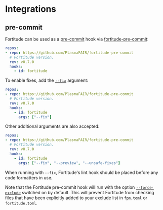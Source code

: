 # Integrations

## pre-commit

Fortitude can be used as a [pre-commit](https://pre-commit.com/) hook via
[fortitude-pre-commit](https://github.com/PlasmaFAIR/fortitude-pre-commit):

```yaml
repos:
- repo: https://github.com/PlasmaFAIR/fortitude-pre-commit
  # Fortitude version.
  rev: v0.7.0
  hooks:
    - id: fortitude
```

To enable fixes, add the [`--fix`](settings.md#fix) argument:

```yaml
repos:
- repo: https://github.com/PlasmaFAIR/fortitude-pre-commit
  # Fortitude version.
  rev: v0.7.0
  hooks:
    - id: fortitude
      args: ["--fix"]
```

Other additional arguments are also accepted:

```yaml
repos:
- repo: https://github.com/PlasmaFAIR/fortitude-pre-commit
  # Fortitude version.
  rev: v0.7.0
  hooks:
    - id: fortitude
      args: ["--fix", "--preview", "--unsafe-fixes"]
```

When running with `--fix`, Fortitude's lint hook should be placed before any code
formatters in use.

Note that the Fortitude pre-commit hook will run with the option
[`--force-exclude`](settings.md#force-exclude) switched on by default.  This
will prevent Fortitude from checking files that have been explicitly added to
your exclude list in `fpm.toml` or `fortitude.toml`.
